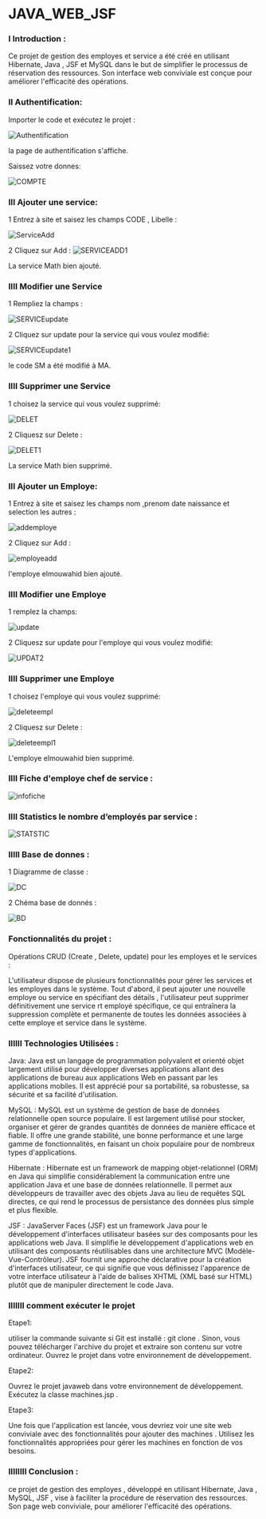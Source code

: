 # JAVA_WEB_JSF

### I Introduction :

   Ce projet de gestion des employes et service a été créé en utilisant Hibernate, Java , JSF et MySQL dans le but de simplifier le processus de réservation des ressources. Son interface web conviviale est conçue pour améliorer l'efficacité des opérations.
 
### II Authentification:

Importer le code et exécutez le projet  :


![Authentification](https://github.com/ELMOUWAHID-AYOUB/JSF/assets/130571009/096ed3c1-1f48-477b-9c48-5acfb6e69e24)


la page de authentification s'affiche.

Saissez votre donnes:

![COMPTE](https://github.com/ELMOUWAHID-AYOUB/JSF/assets/130571009/878d7745-3451-4510-9571-c3df8c6427c2)




### III Ajouter une service:

1 Entrez à site et saisez les champs CODE , Libelle  :

![ServiceAdd](https://github.com/ELMOUWAHID-AYOUB/JAVA_WEB_JSP/assets/130571009/aa6b00d5-4fab-43e1-addc-aa37601a0c8d)

2 Cliquez sur Add :
![SERVICEADD1](https://github.com/ELMOUWAHID-AYOUB/JAVA_WEB_JSP/assets/130571009/fd2d470e-fd36-4708-bd8f-6751167a5b4b)


La service Math bien ajouté.

###  IIII Modifier une Service

1  Rempliez la champs :

![SERVICEupdate](https://github.com/ELMOUWAHID-AYOUB/JAVA_WEB_JSP/assets/130571009/5d4236bf-4be2-4337-9253-684d31943a81)

2 Cliquez  sur update pour  la service qui vous voulez modifié:

![SERVICEupdate1](https://github.com/ELMOUWAHID-AYOUB/JAVA_WEB_JSP/assets/130571009/e0b0dd41-a979-4d10-b1b9-c7ade19beeec)

le code SM a été modifié à MA.

###  IIII Supprimer une Service

1  choisez la service qui vous voulez supprimé:


![DELET](https://github.com/ELMOUWAHID-AYOUB/JSF/assets/130571009/c8f3de27-d893-47a1-8549-d24f18b856a2)


2 Cliquesz  sur Delete :


![DELET1](https://github.com/ELMOUWAHID-AYOUB/JSF/assets/130571009/36ce7c31-cc00-4c14-9d7a-20f2fa19ff43)

La service Math bien supprimé.


### III Ajouter un  Employe:

1 Entrez à site et saisez les champs nom ,prenom date naissance et selection les autres :

![addemploye](https://github.com/ELMOUWAHID-AYOUB/JSF/assets/130571009/dfa0c304-f413-4da0-86c8-aa526ec8baf7)


2 Cliquez sur Add :

![employeadd](https://github.com/ELMOUWAHID-AYOUB/JSF/assets/130571009/f9fe0479-f78e-4d8f-8b86-6215b6e294df)


l'employe elmouwahid bien ajouté.

###  IIII Modifier une Employe

1  remplez la champs:

![update](https://github.com/ELMOUWAHID-AYOUB/JSF/assets/130571009/50e5ee1a-766d-48d5-9d18-698b369d1d17)


2 Cliquesz  sur update  pour l'employe qui vous voulez modifié:


![UPDAT2](https://github.com/ELMOUWAHID-AYOUB/JSF/assets/130571009/3b39f956-50ee-4783-b459-91616a3d7522)

###  IIII Supprimer une Employe

1  choisez l'employe qui vous voulez supprimé:


![deleteempl](https://github.com/ELMOUWAHID-AYOUB/JSF/assets/130571009/62990982-ce94-4607-b6a6-3aab9cfcc21b)


2 Cliquesz  sur Delete :

![deleteempl1](https://github.com/ELMOUWAHID-AYOUB/JSF/assets/130571009/57f74745-3a5f-4217-8cb2-71ddecd07acf)

L'employe elmouwahid  bien supprimé.


### IIII Fiche d'employe chef de service :

![infofiche](https://github.com/ELMOUWAHID-AYOUB/JSF/assets/130571009/59e2f359-b45c-4d66-8736-c65361245204)


### IIII Statistics le nombre d’employés par service :

![STATSTIC](https://github.com/ELMOUWAHID-AYOUB/JSF/assets/130571009/fd0ad861-39d6-4541-a948-4d7a09d6108a)



### IIIII Base de donnes :

1 Diagramme de classe :

![DC](https://github.com/ELMOUWAHID-AYOUB/JAVA_WEB_JSP/assets/130571009/6edcfce6-b5ea-4b15-a7b9-3471dd0850a5)



2 Chéma base de donnés :

![BD](https://github.com/ELMOUWAHID-AYOUB/JSF/assets/130571009/d9d1c180-c374-4ae1-9b47-1a4b30ef7378)

###  Fonctionnalités du projet :

 Opérations CRUD (Create , Delete, update) pour les employes et le services :

   L'utilisateur dispose de plusieurs fonctionnalités pour gérer les services et les employes dans le système. Tout d'abord, il peut ajouter une nouvelle employe ou service en spécifiant des détails , l'utilisateur peut supprimer définitivement une service rt employé spécifique, ce qui entraînera la suppression complète et permanente de toutes les données associées à cette employe et service  dans le système.

### IIIIII Technologies Utilisées :

Java: Java est un langage de programmation polyvalent et orienté objet largement utilisé pour développer diverses applications allant des applications de bureau aux applications Web en passant par les applications mobiles. Il est apprécié pour sa portabilité, sa robustesse, sa sécurité et sa facilité d'utilisation.

MySQL : MySQL est un système de gestion de base de données relationnelle open source populaire. Il est largement utilisé pour stocker, organiser et gérer de grandes quantités de données de manière efficace et fiable. Il offre une grande stabilité, une bonne performance et une large gamme de fonctionnalités, en faisant un choix populaire pour de nombreux types d'applications.

Hibernate : Hibernate est un framework de mapping objet-relationnel (ORM) en Java qui simplifie considérablement la communication entre une application Java et une base de données relationnelle. Il permet aux développeurs de travailler avec des objets Java au lieu de requêtes SQL directes, ce qui rend le processus de persistance des données plus simple et plus flexible.

JSF : 
JavaServer Faces (JSF) est un framework Java pour le développement d'interfaces utilisateur basées sur des composants pour les applications web Java. Il simplifie le développement d'applications web en utilisant des composants réutilisables dans une architecture MVC (Modèle-Vue-Contrôleur). JSF fournit une approche déclarative pour la création d'interfaces utilisateur, ce qui signifie que vous définissez l'apparence de votre interface utilisateur à l'aide de balises XHTML (XML basé sur HTML) plutôt que de manipuler directement le code Java.

###  IIIIIII comment exécuter le projet 

Etape1:

utiliser la commande suivante si Git est installé : git clone <lien-du-projet>.
Sinon, vous pouvez télécharger l'archive du projet et extraire son contenu sur votre ordinateur.
Ouvrez le projet  dans votre environnement de développement.

Etape2:

Ouvrez le projet javaweb dans votre environnement de développement.
Exécutez la classe machines.jsp .

Etape3:

Une fois que l'application  est lancée, vous devriez voir une site web conviviale avec des fonctionnalités pour ajouter des machines .
Utilisez les fonctionnalités appropriées pour gérer les machines  en fonction de vos besoins.

### IIIIIIII Conclusion :

 ce projet de gestion des employes , développé en utilisant Hibernate, Java , MySQL, JSF , vise à faciliter la procédure de réservation des ressources. Son page web conviviale, pour améliorer l'efficacité des opérations.





